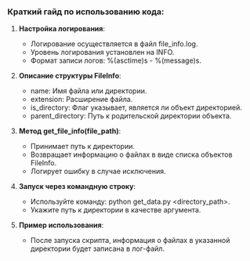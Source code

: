 ### Краткий гайд по использованию кода:

1. **Настройка логирования**:
   - Логирование осуществляется в файл file_info.log.
   - Уровень логирования установлен на INFO.
   - Формат записи логов: %(asctime)s - %(message)s.
  
2. **Описание структуры FileInfo**:
   - name: Имя файла или директории.
   - extension: Расширение файла.
   - is_directory: Флаг указывает, является ли объект директорией.
   - parent_directory: Путь к родительской директории объекта.

3. **Метод get_file_info(file_path)**:
   - Принимает путь к директории.
   - Возвращает информацию о файлах в виде списка объектов FileInfo.
   - Логирует ошибку в случае исключения.

4. **Запуск через командную строку**:
   - Используйте команду: python get_data.py <directory_path>.
   - Укажите путь к директории в качестве аргумента.

5. **Пример использования**:
   - После запуска скрипта, информация о файлах в указанной директории будет записана в лог-файл.
  

